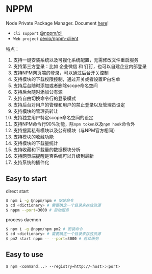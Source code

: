 # NPPM

Node Private Package Manager. Document [here](https://cevio.github.io/nppm/)!

- `cli support` [@nppm/cli](https://github.com/cevio/nppm/tree/master/packages/cli)
- `Web project` [cevio/nppm-client](https://github.com/cevio/nppm-client)

特点：

1. 支持一键安装系统以及可视化系统配置，无需修改文件重启服务
1. 支持第三方登录：比如 企业微信 和 钉钉，也可以自建企业内部登录
1. 支持NPM网页端的登录，可以通过后台开关控制
1. 支持模块的下载权限控制，通过开关或者设置IP白名单
1. 支持后台随时添加或者删除scope命名空间
1. 支持后台随时添加公有源
1. 支持自由切换命令行的登录模式
1. 支持后台对用户的管理和用户的禁止登录以及管理员设定
1. 支持模块的管理员转让
1. 支持独立用户特定scope命名空间的设定
1. 支持NPM命令行90%功能，除`npm token`以及`npm hook`命令外
1. 支持搜索私有模块以及公有模块（与NPM官方相同）
1. 支持模块的收藏功能
1. 支持模块的下载量统计
1. 支持收藏和下载量的数据模块分析
1. 支持网页端提醒是否系统可以升级到最新
1. 支持系统的插件化


## Easy to start

direct start

```bash
$ npm i -g @nppm/npm # 安装命令
$ cd <dictionary> # 需要确定一个目录来存放资源
$ nppm --port=3000 # 启动服务
```

process daemon

```bash
$ npm i -g @nppm/npm pm2 # 安装命令
$ cd <dictionary> # 需要确定一个目录来存放资源
$ pm2 start nppm -- --port=3000 # 启动服务
```

## Easy to use

```bash
$ npm <command...> --registry=http://<host>:<port>
```